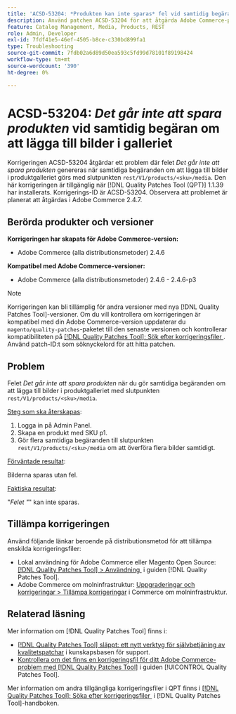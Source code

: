 ```yaml
---
title: 'ACSD-53204: *Produkten kan inte sparas* fel vid samtidig begäran om att lägga till bilder i galleriet'
description: Använd patchen ACSD-53204 för att åtgärda Adobe Commerce-problemet där *Felet inte kan sparas* uppstår när du gör samtidiga begäranden om att lägga till bilder i produktgalleriet med resten/V1/products/&lt;sku&gt;/media endpoint.
feature: Catalog Management, Media, Products, REST
role: Admin, Developer
exl-id: 7fdf41e5-46ef-4505-b8ce-c330bd899fa1
type: Troubleshooting
source-git-commit: 7fdb02a6d89d50ea593c5fd99d78101f89198424
workflow-type: tm+mt
source-wordcount: '390'
ht-degree: 0%

---
```


# ACSD-53204: *Det går inte att spara produkten* vid samtidig begäran om att lägga till bilder i galleriet

Korrigeringen ACSD-53204 åtgärdar ett problem där felet *Det går inte att spara produkten* genereras när samtidiga begäranden om att lägga till bilder i produktgalleriet görs med slutpunkten `rest/V1/products/<sku>/media`. Den här korrigeringen är tillgänglig när [!DNL Quality Patches Tool (QPT)] 1.1.39 har installerats. Korrigerings-ID är ACSD-53204. Observera att problemet är planerat att åtgärdas i Adobe Commerce 2.4.7.

## Berörda produkter och versioner

**Korrigeringen har skapats för Adobe Commerce-version:**

* Adobe Commerce (alla distributionsmetoder) 2.4.6

**Kompatibel med Adobe Commerce-versioner:**

* Adobe Commerce (alla distributionsmetoder) 2.4.6 - 2.4.6-p3

>[!NOTE]
>
>Korrigeringen kan bli tillämplig för andra versioner med nya [!DNL Quality Patches Tool]-versioner. Om du vill kontrollera om korrigeringen är kompatibel med din Adobe Commerce-version uppdaterar du `magento/quality-patches`-paketet till den senaste versionen och kontrollerar kompatibiliteten på [[!DNL Quality Patches Tool]: Sök efter korrigeringsfiler &#x200B;](https://experienceleague.adobe.com/tools/commerce-quality-patches/index.html?lang=sv-SE). Använd patch-ID:t som söknyckelord för att hitta patchen.

## Problem

Felet *Det går inte att spara produkten* när du gör samtidiga begäranden om att lägga till bilder i produktgalleriet med slutpunkten `rest/V1/products/<sku>/media`.

<u>Steg som ska återskapas</u>:

1. Logga in på Admin Panel.
1. Skapa en produkt med SKU p1.
1. Gör flera samtidiga begäranden till slutpunkten `rest/V1/products/<sku>/media` om att överföra flera bilder samtidigt.

<u>Förväntade resultat</u>:

Bilderna sparas utan fel.

<u>Faktiska resultat</u>:

&quot;*Felet &quot;*&quot; kan inte sparas.

## Tillämpa korrigeringen

Använd följande länkar beroende på distributionsmetod för att tillämpa enskilda korrigeringsfiler:

* Lokal användning för Adobe Commerce eller Magento Open Source: [[!DNL Quality Patches Tool] > Användning &#x200B;](/help/tools/quality-patches-tool/usage.md) i guiden [!DNL Quality Patches Tool].
* Adobe Commerce om molninfrastruktur: [Uppgraderingar och korrigeringar > Tillämpa korrigeringar](https://experienceleague.adobe.com/docs/commerce-cloud-service/user-guide/develop/upgrade/apply-patches.html?lang=sv-SE) i Commerce om molninfrastruktur.

## Relaterad läsning

Mer information om [!DNL Quality Patches Tool] finns i:

* [[!DNL Quality Patches Tool] släppt: ett nytt verktyg för självbetjäning av kvalitetspatchar](https://experienceleague.adobe.com/sv/docs/commerce-operations/tools/quality-patches-tool/quality-patches-tool-to-self-serve-quality-patches) i kunskapsbasen för support.
* [Kontrollera om det finns en korrigeringsfil för ditt Adobe Commerce-problem med  [!DNL Quality Patches Tool]](/help/tools/quality-patches-tool/patches-available-in-qpt/check-patch-for-magento-issue-with-magento-quality-patches.md) i guiden [!UICONTROL Quality Patches Tool].


Mer information om andra tillgängliga korrigeringsfiler i QPT finns i [[!DNL Quality Patches Tool]: Söka efter korrigeringsfiler &#x200B;](https://experienceleague.adobe.com/tools/commerce-quality-patches/index.html?lang=sv-SE) i [!DNL Quality Patches Tool]-handboken.
